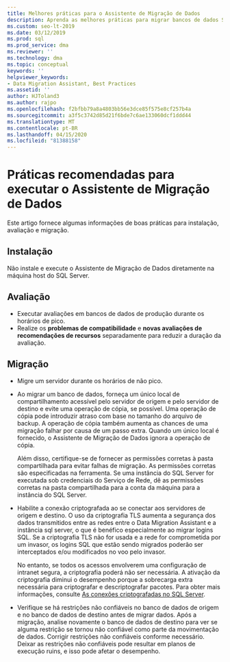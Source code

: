 ```yaml
---
title: Melhores práticas para o Assistente de Migração de Dados
description: Aprenda as melhores práticas para migrar bancos de dados SQL Server com o Assistente de Migração de Dados
ms.custom: seo-lt-2019
ms.date: 03/12/2019
ms.prod: sql
ms.prod_service: dma
ms.reviewer: ''
ms.technology: dma
ms.topic: conceptual
keywords: ''
helpviewer_keywords:
- Data Migration Assistant, Best Practices
ms.assetid: ''
author: HJToland3
ms.author: rajpo
ms.openlocfilehash: f2bfbb79a8a4803bb56e3dce85f575e8cf257b4a
ms.sourcegitcommit: a3f5c3742d85d21f6bde7c6ae133060dcf1ddd44
ms.translationtype: MT
ms.contentlocale: pt-BR
ms.lasthandoff: 04/15/2020
ms.locfileid: "81388158"
---
```

# <a name="best-practices-for-running-data-migration-assistant"></a>Práticas recomendadas para executar o Assistente de Migração de Dados
Este artigo fornece algumas informações de boas práticas para instalação, avaliação e migração.

## <a name="installation"></a>Instalação
Não instale e execute o Assistente de Migração de Dados diretamente na máquina host do SQL Server.

## <a name="assessment"></a>Avaliação
- Executar avaliações em bancos de dados de produção durante os horários de pico.
- Realize os **problemas de compatibilidade** e **novas avaliações de recomendações de recursos** separadamente para reduzir a duração da avaliação.

## <a name="migration"></a>Migração
- Migre um servidor durante os horários de não pico.

- Ao migrar um banco de dados, forneça um único local de compartilhamento acessível pelo servidor de origem e pelo servidor de destino e evite uma operação de cópia, se possível. Uma operação de cópia pode introduzir atraso com base no tamanho do arquivo de backup. A operação de cópia também aumenta as chances de uma migração falhar por causa de um passo extra. Quando um único local é fornecido, o Assistente de Migração de Dados ignora a operação de cópia.
 
    Além disso, certifique-se de fornecer as permissões corretas à pasta compartilhada para evitar falhas de migração. As permissões corretas são especificadas na ferramenta. Se uma instância do SQL Server for executada sob credenciais do Serviço de Rede, dê as permissões corretas na pasta compartilhada para a conta da máquina para a instância do SQL Server.

- Habilite a conexão criptografada ao se conectar aos servidores de origem e destino. O uso da criptografia TLS aumenta a segurança dos dados transmitidos entre as redes entre o Data Migration Assistant e a instância sql server, o que é benéfico especialmente ao migrar logins SQL. Se a criptografia TLS não for usada e a rede for comprometida por um invasor, os logins SQL que estão sendo migrados poderão ser interceptados e/ou modificados no voo pelo invasor.

    No entanto, se todos os acessos envolverem uma configuração de intranet segura, a criptografia poderá não ser necessária. A ativação da criptografia diminui o desempenho porque a sobrecarga extra necessária para criptografar e descriptografar pacotes. Para obter mais informações, consulte [As conexões criptografadas no SQL Server](https://go.microsoft.com/fwlink/?linkid=832513).
    
- Verifique se há restrições não confiáveis no banco de dados de origem e no banco de dados de destino antes de migrar dados. Após a migração, analise novamente o banco de dados de destino para ver se alguma restrição se tornou não confiável como parte da movimentação de dados. Corrigir restrições não confiáveis conforme necessário. Deixar as restrições não confiáveis pode resultar em planos de execução ruins, e isso pode afetar o desempenho.
